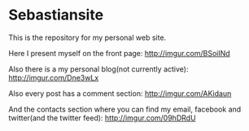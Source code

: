 # Sebastiansite
This is the repository for my personal web site.

Here I present myself on the front page: http://imgur.com/BSoiINd

Also there is a my personal blog(not currently active): http://imgur.com/Dne3wLx

Also every post has a comment section: http://imgur.com/AKidaun

And the contacts section where you can find my email, facebook and twitter(and the twitter feed): http://imgur.com/09hDRdU
